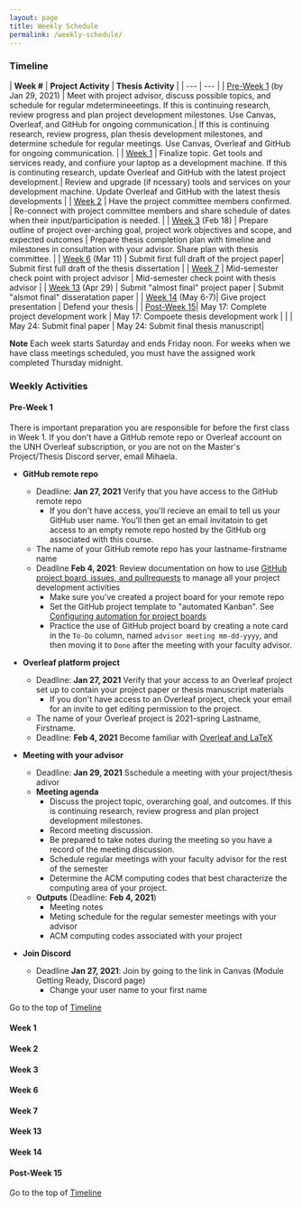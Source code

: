 ```yaml
---
layout: page
title: Weekly Schedule
permalink: /weekly-schedule/
---
```


### Timeline 

| **Week #** | **Project Activity** | **Thesis Activity** |
| --- | --- |
| [Pre-Week 1](#pre-week-1) (by Jan 29, 2021) | Meet with project advisor,  discuss possible topics, and  schedule for regular mdetermineeetings. If this is continuing research, review progress and plan project development milestones. Use Canvas, Overleaf, and GitHub for ongoing communication.| If this is continuing research, review progress, plan thesis development milestones, and determine schedule for regular meetings. Use Canvas, Overleaf and GitHub for ongoing communication. | 
| [Week 1](#week-1) | Finalize topic. Get tools and services ready, and confiure your laptop as a development machine. If this is continuting research, update Overleaf and GitHub with the latest project development.| Review and upgrade (if ncessary) tools and services on your development machine. Update Overleaf and GitHub with the latest thesis developments |
| [Week 2](#week-2) | Have the project committee members confirmed. | Re-connect with project committee members and share schedule of dates when their input/participation is needed. | 
| [Week 3](#week-3) (Feb 18) | Prepare outline of project  over-arching goal, project work objectives and scope, and expected outcomes | Prepare thesis completion plan with timeline and milestones in consultation with your advisor. Share plan with thesis committee. |
| [Week 6](#week-6) (Mar 11) | Submit first full draft of the project paper| Submit first full draft of the thesis dissertation |
| [Week 7](#week-7) | Mid-semester check point with project advisor | Mid-semester check point with thesis advisor |
| [Week 13](#week-13) (Apr 29) | Submit "almost final" project paper | Submit "alsmot final" disseratation  paper |
| [Week 14](#week-14) (May 6-7)| Give project presentation | Defend your thesis |
| [Post-Week 15](#post-week-15)| May 17: Complete project development work | May 17: Compoete thesis development work |
|  | May 24: Submit final paper | May 24: Submit final thesis manuscript|

**Note** Each week starts Saturday and ends Friday noon. For weeks when we 
have class meetings scheduled, you must have the assigned work completed 
Thursday midnight. 

### Weekly Activities
#### Pre-Week 1
There is important preparation you are responsible for before the first class 
in Week 1. If you don't have a GitHub remote repo or Overleaf account on the UNH 
    Overleaf subscription, or you are not on the Master's Project/Thesis 
    Discord server, email Mihaela.
* **GitHub remote repo**
    * Deadline: **Jan 27, 2021** Verify that you have access to the GitHub 
    remote repo
        * If you don't have access, you'll recieve an email to tell us your 
        GitHub user name. You'll then get an email invitatoin to get access to 
        an empty remote repo hosted by the GitHub org associated with this course. 
    * The name of your GitHub remote repo has your lastname-firstname name
    * Deadline **Feb 4, 2021**: Review documentation on how to use 
    [GitHub project board, issues, and pullrequests](https://docs.github.com/en/free-pro-team@latest/github/managing-your-work-on-github) to manage all your project 
    development activities
        * Make sure you've created a project board for your remote repo
        * Set the GitHub project template to "automated Kanban". See 
        [Configuring automation for project boards](https://github.community/t/using-project-boards-for-task-management/10201)
        * Practice the use of GitHub project board by creating a note card in 
        the `To-Do` column, named `advisor meeting mm-dd-yyyy`, and then 
        moving it to `Done` after the meeting with your faculty advisor.
* **Overleaf platform project** 
    * Deadline: **Jan 27, 2021** Verify that your access to an Overleaf 
    project set up to contain your project paper or thesis manuscript materials 
        * If you don't have access to an Overleaf project, check your email 
        for an invite to get editing permission to the project. 
    * The name of your Overleaf project is 2021-spring Lastname, Firstname.
    * Deadline: **Feb 4, 2021** Become familiar with 
    [Overleaf and LaTeX](https://www.overleaf.com/learn/latex/Free_online_introduction_to_LaTeX_(part_1)) 

* **Meeting with your advisor**
    * Deadline: **Jan 29, 2021** Sschedule a meeting with your project/thesis 
    adivor
    * **Meeting agenda**
        * Discuss the project topic, overarching goal, and outcomes. If this 
        is continuing research, review progress and plan project development 
        milestones.
        * Record meeting discussion.
        * Be prepared to take notes during the meeting so you have a record of 
        the meeting discussion. 
        * Schedule regular meetings with your faculty advisor for the rest of 
        the semester
        * Determine the ACM computing codes that best characterize the 
        computing area of your project.
    * **Outputs** (Deadline: **Feb 4, 2021**)
        * Meeting notes
        * Meting schedule for the regular semester meetings with your advisor
        * ACM computing codes associated with your project

* **Join Discord**
    * Deadline **Jan 27, 2021**: Join by going to the link in Canvas 
    (Module Getting Ready, Discord page)
        * Change your user name to your first name

Go to the top of [Timeline](#timeline)

#### Week 1

#### Week 2

#### Week 3

#### Week 6

#### Week 7

#### Week 13

#### Week 14

#### Post-Week 15

Go to the top of [Timeline](#timeline)

<!--
**Project Topic**
The student identifies a suitable topic and project advisor in the Applied Engineering and Sciences Department who agrees to supervise the project work. The student will contact the project advisor and make arrangements to begin. If a student wishes to develop a project topic on their own, it is their responsibility to identify a project advisor who agrees to supervise their work. In no case should work on the project begin until a faculty project advisor has agreed to supervise the project work.

**Project Abstract**
The student prepares an abstract of the project paper and have the abstract approved by the project advisor. This may make take several iterations. Students are encouraged to seek out their project advisor to obtain ideas and guidance to ensure that both the student and project advisor agree that the project paper described in the abstract will be suitable deliverable for the project. Depending on the topic and methodology of the project, domain experts outside the Applied Engineering and Sciences Department could be selected to supplement the mentoring provided by the faculty project advisor.

Throughout the project, it is the student responsibility to obtain input and guidance from their project advisor. If you choose to conduct your project work at a company. If the project has a commercial value to the company involved, a non-disclosure and development agreement may need to be put in place before beginning of the project.

**Grading**
The final project paper will be submitted to the project advisor and project committee. For a paper to receive a **grade of A** , it must be judged by the project advisor and project committee as suitable for submission to a conference or journal. Papers that are not well done but do rise to that standard will be assigned a **grade of B**. Lesser papers will be graded accordingly.
-->
